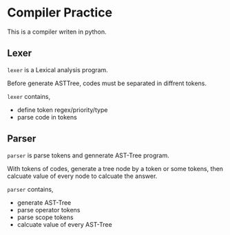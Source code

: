 # Compiler Practice

This is a compiler writen in python.

## Lexer

`lexer` is a Lexical analysis program.

Before generate ASTTree, codes must be separated in diffrent tokens.

`lexer` contains,

* define token regex/priority/type
* parse code in tokens


## Parser

`parser` is parse tokens and gennerate AST-Tree program.

With tokens of codes, generate a tree node by a token or some tokens,  then
calcuate value of every node to calcuate the answer.

`parser` contains,

* generate AST-Tree
* parse operator tokens
* parse scope tokens
* calcuate value of every AST-Tree


